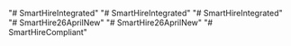 "# SmartHireIntegrated" 
"# SmartHireIntegrated" 
"# SmartHireIntegrated" 
"# SmartHire26AprilNew" 
"# SmartHire26AprilNew" 
"# SmartHireCompliant" 
